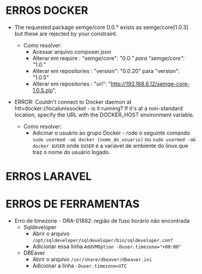 # ERROS DOCKER

* The requested package semge/core 0.0.* exists as semge/core[1.0.3] but these are rejected by your constraint.
   * Como resolver:
      * Acessar arquivo composer.json 
      * Alterar em require : "semge/core": "0.0.*" para  "semge/core": "1.0.*"
      * Alterar em repositories : "version": "0.0.20" para "version": "1.0.5"
      * Alterar em repositories : "url": "http://192.168.6.12/semge-core-1.0.5.zip",


* ERROR: Couldn't connect to Docker daemon at htt+docker://localunixsocket - is it running?
If it's at a non-standard location, specify the URL with the DOCKER_HOST environment variable.
    * Como resolver:
       * Adicinar o usuário ao grupo Docker - rode o seguinte comando `sudo usermod -aG docker [nome_do_usuario]` ou `sudo usermod -aG docker $USER` onde `$USER` é a variável de ambiente do linux que traz o nome do usuário logado.


# ERROS LARAVEL

# ERROS DE FERRAMENTAS

* Erro de timezone - ORA-01882: região de fuso horário  não encontrada
  * Sqldeveloper
    * Abrir o arquivo `/opt/sqldeveloper/sqldeveloper/bin/sqldeveloper.conf`
    * Adicionar essa linha `AddVMOption -Duser.timezone="+00:00"`
  * DBEaver
    * Abrir o arquivo `/usr/share/dbeaver/dbeaver.ini`
    * Adicionar a linha `-Duser.timezone=UTC`
